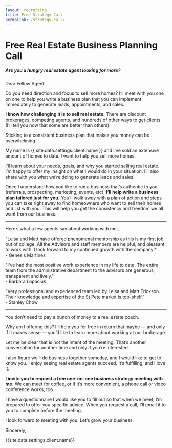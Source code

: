```yaml
---
layout: recruiting
title: Free Strategy Call
permalink: /strategy-call/
---
```


<h1 class="join-us">Free Real Estate Business Planning Call</h1>
<h5 class="join-us-subtitle">Are you a hungry real estate agent looking for more?</h5>

Dear Fellow Agent:

Do you need direction and focus to sell more homes? I’ll meet with you one on one to help you write a business plan that you can implement immediately to generate leads, appointments, and sales.

<strong>I know how challenging it is to sell real estate.</strong> There are discount brokerages, competing agents, and hundreds of other ways to get clients (I’ll tell you now that some are better than others).

Sticking to a consistent business plan that makes you money can be overwhelming.

My name is {{ site.data.settings.client.name }} and I’ve sold an extensive amount of homes to date. I want to help you sell more homes.

I’ll learn about your needs, goals, and why you started selling real estate. I’m happy to offer my insight on what I would do in your situation. I’ll also share with you what we’re doing to generate leads and sales.

Once I understand how you like to run a business that’s authentic to you (referrals, prospecting, marketing, events, etc), <strong>I’ll help write a business plan tailored just for you.</strong> You’ll walk away with a plan of action and steps you can take right away to find homeowners who want to sell their homes and list with you. This will help you get the consistency and freedom we all want from our business.


<hr>
<div class="qanda">
  <p class="section-title">Here’s what a few agents say about working with me…</p>

  <p><span class="quote">"Leisa and Matt have offered phenomenal mentorship as this is my first job out of college. All the Advisors and staff members are helpful, and pleasant to work with. I look forward to my continued growth with the company!"</span><br>
  <span class="author">- Genesis Martinez</span></p>

  <p><span class="quote">"I've had the most positive work experience in my life to date. The entire team from the administrative department to the advisors are generous, transparent and lively."</span><br>
  <span class="author">- Barbara Lopaciuk</span></p>

  <p><span class="quote">"Very professional and experienced team led by Leisa and Matt Erickson. Their knowledge and expertise of the St Pete market is top-shelf."</span><br>
  <span class="author">- Stanley Chow</span></p>
</div>
<hr>

You don’t need to pay a bunch of money to a real estate coach.

Why am I offering this? I’ll help you for free in return that maybe — and only if it makes sense — you’d like to learn more about working at our brokerage.

Let me be clear that is not the intent of the meeting. That’s another conversation for another time and only if you’re interested.

I also figure we’ll do business together someday, and I would like to get to know you. I enjoy seeing real estate agents succeed. It’s fulfilling, and I love it.

<strong>I invite you to request a free one-on-one business strategy meeting with me.</strong> We can meet for coffee, or if it’s more convenient, a phone call or video conference works, too.

I have a questionnaire I would like you to fill out so that when we meet, I’m prepared to offer you specific advice. When you request a call, I’ll email it to you to complete before the meeting.

I look forward to meeting with you. Let’s grow your business.

Sincerely,

{{site.data.settings.client.name}}


<div data-paperform-id="m86e6jlu"></div><script>(function() {var script = document.createElement('script'); script.src = "https://paperform.co/__embed.min.js"; document.body.appendChild(script); })()</script>
